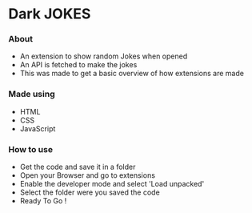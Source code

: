 <h1> Dark JOKES </h1> 

<h3>About</h3>

<ul>
  <li>An extension to show random Jokes when opened</li>
  <li>An API is fetched to make the jokes</li>
  <li>This was made to get a basic overview of how extensions are made</li>
</ul>

<h3>Made using</h3>

<ul>
  <li>HTML</li>
  <li>CSS</li>
  <li>JavaScript</li>
</ul>

<h3>How to use</h3>

<ul>
  <li>Get the code and save it in a folder</li>
  <li>Open your Browser and go to extensions</li>
  <li>Enable the developer mode and select 'Load unpacked'</li>
  <li>Select the folder were you saved the code </li>
  <li>Ready To Go !</li>
</ul>


